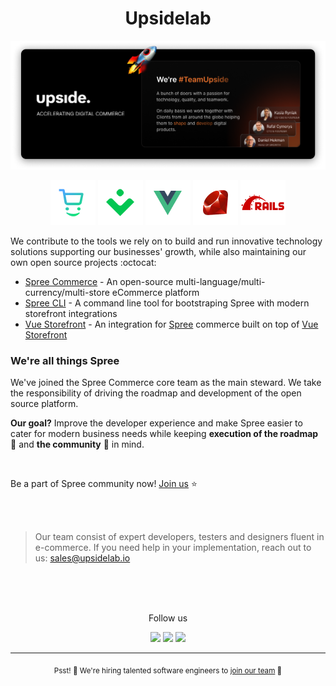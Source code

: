 <h1 align="center">Upsidelab</h1>

<a href="https://upsidelab.io" title="Go to Upsidelab's website">
	<img src="https://github.com/upsidelab/.github/blob/main/assets/banner.png" alt="Upsidelab - Accelerating Digital commerce. We're #TeamUpside - a bunch of doers with a passion for technology, quality, and teamwork. On daily basis we work together with clients from all around the globe helping them to shape and develop digital products.">
</a>

<p align="center">
	<a href="https://github.com/spree"><img src="https://github.com/upsidelab/.github/blob/main/assets/icons/spree.png" alt="Spree Logo"></a>
	<a href="https://github.com/vuestorefront"><img src="https://github.com/upsidelab/.github/blob/main/assets/icons/vuestorefront.png" alt="VueStorefront Logo"></a>
	<a href="https://github.com/vuejs"><img src="https://github.com/upsidelab/.github/blob/main/assets/icons/vue.png" alt="VueJS Logo"></a>
	<a href="https://github.com/rails"><img src="https://github.com/upsidelab/.github/blob/main/assets/icons/ruby.png" alt="Ruby Logo"></a>
	<a href="https://github.com/rails"><img src="https://github.com/upsidelab/.github/blob/main/assets/icons/rails.png" alt="Rails Logo"></a>
</p>

We contribute to the tools we rely on to build and run innovative technology solutions supporting our businesses' growth, while also maintaining our own open source projects :octocat:

- [Spree Commerce](https://github.com/spree/spree) - An open-source multi-language/multi-currency/multi-store eCommerce platform
- [Spree CLI](https://github.com/upsidelab/spree_cli_internal) - A command line tool for bootstraping Spree with modern storefront integrations
- [Vue Storefront](https://github.com/vuestorefront/spree) - An integration for [Spree](https://github.com/spree/spree) commerce built on top of [Vue Storefront](https://github.com/vuestorefront/vue-storefront/)

### We're all things Spree

We've joined the Spree Commerce core team as the main steward. We take the responsibility of driving the roadmap and development of the open source platform.

**Our goal?** Improve the developer experience and make Spree easier to cater for modern business needs while keeping **execution of the roadmap** 🎯 and **the community** 🧡 in mind.

<!-- TODO: Stay updated on our mission to improve the Spree platform with [Spree Roadmap]() ⚡️ -->
<br />

Be a part of Spree community now! [Join us](https://github.com/spree) ⭐️

<br />
<br />

> Our team consist of expert developers, testers and designers fluent in e-commerce. If you need help in your implementation, reach out to us: sales@upsidelab.io

<br />
<br />
<br />

<p align="center">Follow us</p>
<p align="center">
	<a href="https://www.linkedin.com/company/upside-lab/"><img src="https://img.shields.io/static/v1?&color=000000&style=flat&logoColor=white&label=&message=LinkedIn&logo=linkedin" /></a>
	<a href="https://twitter.com/upsidelab"><img src="https://img.shields.io/static/v1?&color=000000&style=flat&logoColor=white&label=&message=Twitter&logo=twitter" /></a>
	<a href="https://clutch.co/profile/upside"><img src="https://img.shields.io/static/v1?&color=000000&style=flat&logoColor=white&label=&message=Clutch" /></a>
</p>

---

<p align="center"><sub>Psst! 🤫 We're hiring talented software engineers to <a href="https://upside.recruitee.com?source=github">join our team</a> 🧡</sub></p>